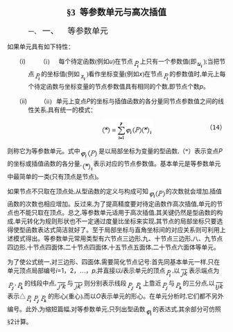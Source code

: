 <div class=Section1>
<p class=MsoNormal align=center style='text-align:center'><b><span lang=ZH-CN
style='font-size:15.0pt;font-family:宋体_GB2312'>§</span></b><b><span lang=EN-US
style='font-size:15.0pt;font-family:宋体_GB2312'>3&nbsp; </span></b><b><span
lang=ZH-CN style='font-size:15.0pt;font-family:宋体_GB2312'>等参数单元与高次插值</span></b></p>
<p class=MsoNormal style='margin-left:36.0pt;text-indent:.05pt'><span
lang=EN-US>一、<span style='font:7.0pt "Times New Roman"'>&nbsp; </span></span><span
lang=ZH-CN style='font-size:14.0pt;font-family:宋体_GB2312'>一、</span><span
lang=EN-US style='font-size:7.0pt'>&nbsp;&nbsp;&nbsp;&nbsp;&nbsp;&nbsp;&nbsp; </span><span
lang=ZH-CN style='font-size:14.0pt;font-family:宋体_GB2312'>等参数单元</span></p>
<p class=MsoNormal><span lang=ZH-CN style='font-family:宋体_GB2312'>如果单元具有如下特性：</span></p>
<p class=MsoNormal style='margin-left:36.0pt;text-indent:-21.25pt'><span
lang=EN-US>（i)<span style='font:7.0pt "Times New Roman"'>&nbsp;&nbsp;&nbsp;&nbsp;&nbsp;&nbsp;&nbsp;&nbsp;&nbsp;&nbsp;&nbsp;&nbsp;&nbsp;
</span></span><span lang=ZH-CN style='font-family:宋体_GB2312'>（</span><span
lang=EN-US style='font-family:宋体_GB2312'>i)</span><span lang=EN-US
style='font-size:7.0pt'>&nbsp;&nbsp;&nbsp;&nbsp;&nbsp;&nbsp;&nbsp; </span><span
lang=ZH-CN style='font-family:宋体_GB2312'>每个待定函数</span><span lang=EN-US
style='font-family:宋体_GB2312'>(</span><span lang=ZH-CN style='font-family:宋体_GB2312'>例如</span><i><span
lang=EN-US>u</span></i><span lang=EN-US style='font-family:宋体_GB2312'>)</span><span
lang=ZH-CN style='font-family:宋体_GB2312'>在节点</span><sub><span lang=EN-US
style='font-family:宋体_GB2312'><img width=16 height=24
src="res/17e9d95da129bdd93c34fb6cc6aaaa52_5933_files/image002.gif"
u1:shapes="_x0000_i1025" align=absmiddle></span></sub><span lang=ZH-CN
style='font-family:宋体_GB2312'>上只有一个参数值</span><span lang=EN-US style='font-family:
宋体_GB2312'>(</span><span lang=ZH-CN style='font-family:宋体_GB2312'>即</span><sub><span
lang=EN-US style='font-family:宋体_GB2312'><img width=16 height=24
src="res/17e9d95da129bdd93c34fb6cc6aaaa52_5933_files/image004.gif"
u1:shapes="_x0000_i1026" align=absmiddle></span></sub><span lang=EN-US
style='font-family:宋体_GB2312'>);</span><span lang=ZH-CN style='font-family:
宋体_GB2312'>当把节点</span><sub><span lang=EN-US style='font-family:宋体_GB2312'><img
width=16 height=24 src="res/17e9d95da129bdd93c34fb6cc6aaaa52_5933_files/image005.gif"
u1:shapes="_x0000_i1027" align=absmiddle></span></sub><span lang=ZH-CN
style='font-family:宋体_GB2312'>的坐标值</span><span lang=EN-US style='font-family:
宋体_GB2312'>(</span><span lang=ZH-CN style='font-family:宋体_GB2312'>例如</span><sub><span
lang=EN-US style='font-family:宋体_GB2312'><img width=16 height=24
src="res/17e9d95da129bdd93c34fb6cc6aaaa52_5933_files/image007.gif"
u1:shapes="_x0000_i1028" align=absmiddle></span></sub><span lang=EN-US
style='font-family:宋体_GB2312'>)</span><span lang=ZH-CN style='font-family:宋体_GB2312'>看作坐标变量</span><span
lang=EN-US style='font-family:宋体_GB2312'>(</span><span lang=ZH-CN
style='font-family:宋体_GB2312'>例如</span><i><span lang=EN-US>x</span></i><span
lang=EN-US style='font-family:宋体_GB2312'>)</span><span lang=ZH-CN
style='font-family:宋体_GB2312'>在节点</span><sub><span lang=EN-US style='font-family:
宋体_GB2312'><img width=16 height=24
src="res/17e9d95da129bdd93c34fb6cc6aaaa52_5933_files/image008.gif"
u1:shapes="_x0000_i1029" align=absmiddle></span></sub><span lang=ZH-CN
style='font-family:宋体_GB2312'>的参数值时</span><span lang=EN-US style='font-family:
宋体_GB2312'>,</span><span lang=ZH-CN style='font-family:宋体_GB2312'>单元上每个待定函数与坐标变量的节点参数值具有相同的个数</span><span
lang=EN-US style='font-family:宋体_GB2312'>,</span><span lang=ZH-CN
style='font-family:宋体_GB2312'>即节点个数</span><i><span lang=EN-US>p</span></i><span
lang=ZH-CN style='font-family:宋体_GB2312'>。</span></p>
<p class=MsoNormal style='margin-left:36.0pt;text-indent:-21.25pt'><span
lang=EN-US>（ii)<span style='font:7.0pt "Times New Roman"'>&nbsp;&nbsp;&nbsp;&nbsp;&nbsp;&nbsp;&nbsp;&nbsp;&nbsp;&nbsp;&nbsp;&nbsp;
</span></span><span lang=ZH-CN style='font-family:宋体_GB2312'>（</span><span
lang=EN-US style='font-family:宋体_GB2312'>ii)</span><span lang=EN-US
style='font-size:7.0pt'>&nbsp;&nbsp;&nbsp; </span><span lang=ZH-CN
style='font-family:宋体_GB2312'>单元上变点</span><i><span lang=EN-US>P</span></i><span
lang=ZH-CN style='font-family:宋体_GB2312'>的坐标与插值函数的各分量同节点参数值之间的线性关系</span><span
lang=EN-US style='font-family:宋体_GB2312'>,</span><span lang=ZH-CN
style='font-family:宋体_GB2312'>具有统一的模式：</span></p>
<pre style='text-align:right' align=right><sub><span lang=EN-US
style='font-family:宋体_GB2312'><img width=120 height=47
src="res/17e9d95da129bdd93c34fb6cc6aaaa52_5933_files/image010.gif"
u1:shapes="_x0000_i1030" align=absmiddle></span></sub><span lang=EN-US
style='font-family:宋体_GB2312'>&nbsp;&nbsp;&nbsp;&nbsp;&nbsp;&nbsp;&nbsp;&nbsp;&nbsp; &nbsp;&nbsp;&nbsp;&nbsp;&nbsp;&nbsp;&nbsp;&nbsp;&nbsp;&nbsp;&nbsp;&nbsp;&nbsp;&nbsp;&nbsp;&nbsp;&nbsp;&nbsp;&nbsp;&nbsp; &nbsp;&nbsp;&nbsp;&nbsp;</span><span
lang=ZH-CN style='font-family:宋体_GB2312'>（</span><span lang=EN-US>14</span><span
lang=ZH-CN style='font-family:宋体_GB2312'>）</span></pre>
<p class=MsoNormal><span lang=ZH-CN style='font-family:宋体_GB2312'>则称它为等参数单元。式中</span><sub><span
lang=EN-US style='font-family:宋体_GB2312'><img width=43 height=24
src="res/17e9d95da129bdd93c34fb6cc6aaaa52_5933_files/image012.gif"
u1:shapes="_x0000_i1031" align=absmiddle></span></sub><span lang=ZH-CN
style='font-family:宋体_GB2312'>是以局部坐标为变量的型函数</span><span lang=EN-US
style='font-family:宋体_GB2312'>,</span><span lang=ZH-CN style='font-family:宋体_GB2312'>（</span><span
lang=EN-US style='font-family:宋体_GB2312'>*</span><span lang=ZH-CN
style='font-family:宋体_GB2312'>）表示变点</span><i><span lang=EN-US>P</span></i><span
lang=ZH-CN style='font-family:宋体_GB2312'>的坐标或插值函数的各分量</span><span lang=EN-US
style='font-family:宋体_GB2312'>,<sub><img width=27 height=24
src="res/17e9d95da129bdd93c34fb6cc6aaaa52_5933_files/image014.gif"
u1:shapes="_x0000_i1043" align=absmiddle></sub></span><span lang=ZH-CN
style='font-family:宋体_GB2312'>表示对应的节点参数值。基本单元是等参数单元中最简单的一类</span><span
lang=EN-US style='font-family:宋体_GB2312'>(</span><span lang=ZH-CN
style='font-family:宋体_GB2312'>只有顶点是节点</span><span lang=EN-US style='font-family:
宋体_GB2312'>)</span><span lang=ZH-CN style='font-family:宋体_GB2312'>。</span></p>
<p class=MsoNormal><span lang=ZH-CN style='font-family:宋体_GB2312'>如果节点不只取在顶点处</span><span
lang=EN-US style='font-family:宋体_GB2312'>,</span><span lang=ZH-CN
style='font-family:宋体_GB2312'>从型函数的定义与构成可知</span><sub><span lang=EN-US
style='font-family:宋体_GB2312'><img width=40 height=24
src="res/17e9d95da129bdd93c34fb6cc6aaaa52_5933_files/image016.gif"
u1:shapes="_x0000_i1044" align=absmiddle></span></sub><span lang=ZH-CN
style='font-family:宋体_GB2312'>的次数就会增加</span><span lang=EN-US style='font-family:
宋体_GB2312'>,</span><span lang=ZH-CN style='font-family:宋体_GB2312'>插值函数的次数也相应增加。反过来</span><span
lang=EN-US style='font-family:宋体_GB2312'>,</span><span lang=ZH-CN
style='font-family:宋体_GB2312'>为了提高精度要对待定函数作高次插值</span><span lang=EN-US
style='font-family:宋体_GB2312'>,</span><span lang=ZH-CN style='font-family:宋体_GB2312'>单元的节点也不能只取在顶点。总之</span><span
lang=EN-US style='font-family:宋体_GB2312'>,</span><span lang=ZH-CN
style='font-family:宋体_GB2312'>等参数单元适用于高次插值</span><span lang=EN-US
style='font-family:宋体_GB2312'>,</span><span lang=ZH-CN style='font-family:宋体_GB2312'>其关键仍然是型函数的构成</span><span
lang=EN-US style='font-family:宋体_GB2312'>,</span><span lang=ZH-CN
style='font-family:宋体_GB2312'>单元转化为规则形状也不一定通过度量比坐标来实现</span><span lang=EN-US
style='font-family:宋体_GB2312'>,</span><span lang=ZH-CN style='font-family:宋体_GB2312'>其节点的局部坐标只要选得使型函数表达式简洁就好了。至于局部坐标与直角坐标间的对应关系则可利用上述模式得出。等参数单元常用类型有六节点三边形</span><span
lang=EN-US style='font-family:宋体_GB2312'>,</span><span lang=ZH-CN
style='font-family:宋体_GB2312'>九、十节点三边形</span><span lang=EN-US style='font-family:
宋体_GB2312'>,</span><span lang=ZH-CN style='font-family:宋体_GB2312'>八、九节点四边形</span><span
lang=EN-US style='font-family:宋体_GB2312'>,</span><span lang=ZH-CN
style='font-family:宋体_GB2312'>十节点四面体</span><span lang=EN-US style='font-family:
宋体_GB2312'>,</span><span lang=ZH-CN style='font-family:宋体_GB2312'>二十节点四面体</span><span
lang=EN-US style='font-family:宋体_GB2312'>,</span><span lang=ZH-CN
style='font-family:宋体_GB2312'>十五节点五面体</span><span lang=EN-US style='font-family:
宋体_GB2312'>,</span><span lang=ZH-CN style='font-family:宋体_GB2312'>二十节点六面体等单元。</span></p>
<p class=MsoNormal><span lang=ZH-CN style='font-family:宋体_GB2312'>为了使公式统一</span><span
lang=EN-US style='font-family:宋体_GB2312'>,</span><span lang=ZH-CN
style='font-family:宋体_GB2312'>对三边形、四面体</span><span lang=EN-US style='font-family:
宋体_GB2312'>,</span><span lang=ZH-CN style='font-family:宋体_GB2312'>需要简化节点记号</span><span
lang=EN-US style='font-family:宋体_GB2312'>:</span><span lang=ZH-CN
style='font-family:宋体_GB2312'>首先同基本单元一样</span><span lang=EN-US
style='font-family:宋体_GB2312'>,</span><span lang=ZH-CN style='font-family:宋体_GB2312'>只在单元顶点局部编号</span><i><span
lang=EN-US>i</span></i><span lang=EN-US>=1</span><span lang=ZH-CN
style='font-family:宋体_GB2312'>，</span><span lang=EN-US>2</span><span
lang=ZH-CN style='font-family:宋体_GB2312'>，…，</span><i><span lang=EN-US>p</span></i><span
lang=EN-US style='font-family:宋体_GB2312'>,</span><span lang=ZH-CN
style='font-family:宋体_GB2312'>并直接以</span><i><span lang=EN-US>i</span></i><span
lang=ZH-CN style='font-family:宋体_GB2312'>表示单元的顶点</span><sub><span lang=EN-US
style='font-family:宋体_GB2312'><img width=16 height=24
src="res/17e9d95da129bdd93c34fb6cc6aaaa52_5933_files/image018.gif"
u1:shapes="_x0000_i1045" align=absmiddle></span></sub><span lang=EN-US
style='font-family:宋体_GB2312'>,</span><span lang=ZH-CN style='font-family:宋体_GB2312'>以</span><sub><span
lang=EN-US style='font-family:宋体_GB2312'><img width=21 height=25
src="res/17e9d95da129bdd93c34fb6cc6aaaa52_5933_files/image020.gif"
u1:shapes="_x0000_i1046" align=absmiddle></span></sub><span lang=ZH-CN
style='font-family:宋体_GB2312'>表示端点为</span><sub><span lang=EN-US
style='font-family:宋体_GB2312'><img width=17 height=25
src="res/17e9d95da129bdd93c34fb6cc6aaaa52_5933_files/image022.gif"
u1:shapes="_x0000_i1047" align=absmiddle></span></sub><span lang=EN-US
style='font-family:宋体_GB2312'>,<sub><img width=19 height=24
src="res/17e9d95da129bdd93c34fb6cc6aaaa52_5933_files/image024.gif"
u1:shapes="_x0000_i1048" align=absmiddle></sub></span><span lang=ZH-CN
style='font-family:宋体_GB2312'>的线段中点</span><span lang=EN-US style='font-family:
宋体_GB2312'>,<sub><img width=25 height=25
src="res/17e9d95da129bdd93c34fb6cc6aaaa52_5933_files/image026.gif"
u1:shapes="_x0000_i1049" align=absmiddle></sub></span><span lang=ZH-CN
style='font-family:宋体_GB2312'>与</span><sub><span lang=EN-US style='font-family:
宋体_GB2312'><img width=25 height=25
src="res/17e9d95da129bdd93c34fb6cc6aaaa52_5933_files/image028.gif"
u1:shapes="_x0000_i1050" align=absmiddle></span></sub><span lang=ZH-CN
style='font-family:宋体_GB2312'>则分别表示线段</span><sub><span lang=EN-US
style='font-family:宋体_GB2312'><img width=19 height=25
src="res/17e9d95da129bdd93c34fb6cc6aaaa52_5933_files/image030.gif"
u1:shapes="_x0000_i1051" align=absmiddle><img width=19 height=24
src="res/17e9d95da129bdd93c34fb6cc6aaaa52_5933_files/image032.gif"
u1:shapes="_x0000_i1052" align=absmiddle></span></sub><span lang=ZH-CN
style='font-family:宋体_GB2312'>上靠近</span><sub><span lang=EN-US style='font-family:
宋体_GB2312'><img width=17 height=25
src="res/17e9d95da129bdd93c34fb6cc6aaaa52_5933_files/image034.gif"
u1:shapes="_x0000_i1053" align=absmiddle></span></sub><span lang=ZH-CN
style='font-family:宋体_GB2312'>与</span><sub><span lang=EN-US style='font-family:
宋体_GB2312'><img width=19 height=24
src="res/17e9d95da129bdd93c34fb6cc6aaaa52_5933_files/image036.gif"
u1:shapes="_x0000_i1054" align=absmiddle></span></sub><span lang=ZH-CN
style='font-family:宋体_GB2312'>的三分点</span><span lang=EN-US style='font-family:
宋体_GB2312'>,</span><span lang=ZH-CN style='font-family:宋体_GB2312'>以</span><sub><span
lang=EN-US style='font-family:宋体_GB2312'><img width=21 height=25
src="res/17e9d95da129bdd93c34fb6cc6aaaa52_5933_files/image038.gif"
u1:shapes="_x0000_i1055" align=absmiddle></span></sub><span lang=ZH-CN
style='font-family:宋体_GB2312'>表示△</span><sub><span lang=EN-US style='font-family:
宋体_GB2312'><img width=16 height=24
src="res/17e9d95da129bdd93c34fb6cc6aaaa52_5933_files/image040.gif"
u1:shapes="_x0000_i1056" align=absmiddle><img width=17 height=25
src="res/17e9d95da129bdd93c34fb6cc6aaaa52_5933_files/image041.gif"
u1:shapes="_x0000_i1057" align=absmiddle><img width=19 height=24
src="res/17e9d95da129bdd93c34fb6cc6aaaa52_5933_files/image043.gif"
u1:shapes="_x0000_i1058" align=absmiddle></span></sub><span lang=ZH-CN
style='font-family:宋体_GB2312'>的形心</span><span lang=EN-US style='font-family:
宋体_GB2312'>(</span><span lang=ZH-CN style='font-family:宋体_GB2312'>重心</span><span
lang=EN-US style='font-family:宋体_GB2312'>),</span><span lang=ZH-CN
style='font-family:宋体_GB2312'>而以</span><i><span lang=EN-US>O</span></i><span
lang=ZH-CN style='font-family:宋体_GB2312'>表示单元的形心。在单元分析时</span><span lang=EN-US
style='font-family:宋体_GB2312'>,</span><span lang=ZH-CN style='font-family:宋体_GB2312'>它们都不另外编号。此外</span><span
lang=EN-US style='font-family:宋体_GB2312'>,</span><span lang=ZH-CN
style='font-family:宋体_GB2312'>为缩短篇幅</span><span lang=EN-US style='font-family:
宋体_GB2312'>,</span><span lang=ZH-CN style='font-family:宋体_GB2312'>对等参数单元</span><span
lang=EN-US style='font-family:宋体_GB2312'>,</span><span lang=ZH-CN
style='font-family:宋体_GB2312'>只列出型函数</span><sub><span lang=EN-US
style='font-family:宋体_GB2312'><img width=17 height=24
src="res/17e9d95da129bdd93c34fb6cc6aaaa52_5933_files/image045.gif"
u1:shapes="_x0000_i1059" align=absmiddle></span></sub><span lang=ZH-CN
style='font-family:宋体_GB2312'>的表达式</span><span lang=EN-US style='font-family:
宋体_GB2312'>,</span><span lang=ZH-CN style='font-family:宋体_GB2312'>其余部分可仿照§</span><span
lang=EN-US>2</span><span lang=ZH-CN style='font-family:宋体_GB2312'>计算。</span></p>
</div>
